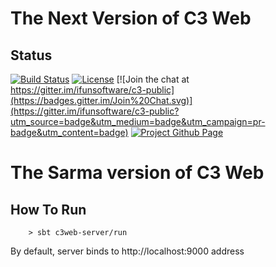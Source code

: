 # The Next Version of C3 Web 
## Status 
[![Build Status](https://travis-ci.org/C3Junior/c3-web-next.svg?branch=master)](https://travis-ci.org/C3Junior/c3-web-next)
[![License](https://img.shields.io/badge/licence-GNU-blue.svg)](http://www.gnu.org/licenses/gpl-3.0.en.html)
[![Join the chat at https://gitter.im/ifunsoftware/c3-public](https://badges.gitter.im/Join%20Chat.svg)](https://gitter.im/ifunsoftware/c3-public?utm_source=badge&utm_medium=badge&utm_campaign=pr-badge&utm_content=badge)
[![Project Github Page](https://img.shields.io/badge/devpage-works-orange.svg)](http://c3junior.github.io/c3-web-next/)

# The Sarma version of C3 Web

## How To Run

```
    > sbt c3web-server/run
```

By default, server binds to http://localhost:9000 address
